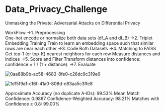 # Data_Privacy_Challenge
Unmasking the Private: Adversarial Attacks on Differential Privacy

WorkFlow
->1. Preprocessing<br>
One-hot encode or normalize both data sets (df_A and df_B)
->2. Triplet Embedding Training
Train to learn an embedding space such that similar rows are near each other
->3. Code Both Datasets
->4. Matching to FAISS
Get top-1 (or top-K) nearest neighbors for each row
Measure distances and indices
->5. Score and Filter
Transform distances into confidence: confidence = 1 / (1 + distance).
->7. Evaluate

![0aa88b9b-ac58-4683-8fe0-c26dc9c319e6](https://github.com/user-attachments/assets/0fd4099e-4877-4170-bcd0-f8df5328fe37)

![1df5f9a1-c16f-41a0-808d-e83aa5c3ffe8](https://github.com/user-attachments/assets/908a3eb4-dcf9-47b6-9b01-4fcdef46571d)

Approximate Accuracy (no duplicate A-IDs): 99.53%
Mean Match Confidence: 0.9867
Confidence-Weighted Accuracy: 98.21%
Matches with Confidence ≥ 0.8: 99.00%
